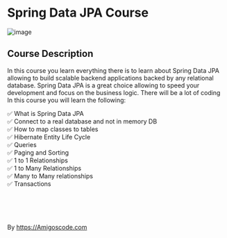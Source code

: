 
# Spring Data JPA Course


![image](https://user-images.githubusercontent.com/40702606/103156831-dfce9b00-47a4-11eb-9551-af8ffee11bd0.png)

## Course Description

In this course you learn everything there is to learn about Spring Data JPA allowing to build scalable backend applications backed by any relational database. Spring Data JPA is a great choice allowing to speed your development and focus on the business logic. There will be a lot of coding In this course you will learn the following:

✅ What is Spring Data JPA
<br>
✅ Connect to a real database and not in memory DB
<br>
✅ How to map classes to tables
<br>
✅ Hibernate Entity Life Cycle
<br>
✅ Queries
<br>
✅ Paging and Sorting
<br>
✅ 1 to 1 Relationships
<br>
✅ 1 to Many Relationships
<br>
✅ Many to Many relationships
<br>
✅ Transactions
<br>
<br>
<br>
<br>
<br>


By https://Amigoscode.com
